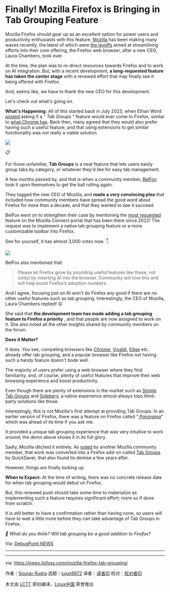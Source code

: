[#]: subject: "Finally! Mozilla Firefox is Bringing in Tab Grouping Feature"
[#]: via: "https://news.itsfoss.com/mozilla-firefox-tab-grouping/"
[#]: author: "Sourav Rudra https://news.itsfoss.com/author/sourav/"
[#]: collector: "lujun9972/lctt-scripts-1705972010"
[#]: translator: " "
[#]: reviewer: " "
[#]: publisher: " "
[#]: url: " "

Finally! Mozilla Firefox is Bringing in Tab Grouping Feature
======
Mozilla Firefox should gear up as an excellent option for power users
and productivity enthusiasts with this feature.
[Mozilla][1] has been making many waves recently, the latest of which were [the layoffs][2] aimed at streamlining efforts into their core offering, the Firefox web browser, after a new CEO, Laura Chambers, took over.

At the time, the plan was to re-direct resources towards Firefox and to work on AI integration. But, with a recent development, **a long-requested feature has taken the center stage** with a renewed effort that may finally see it being offered with Firefox.

And, seems like, we have to thank the new CEO for this development.

Let's check out what's going on.

**What's Happening:** All of this started back in July 2023, when Ethan Word [posted][3] asking if a “ _Tab Groups_ ” feature would ever come to Firefox, similar to [what Chrome has][4]. Back then, many agreed that they would also prefer having such a useful feature, and that using extensions to get similar functionality was not really a viable solution.

![][5]

📋

For those unfamiliar, __Tab Groups__ is a neat feature that lets users easily group tabs by category, or whatever they'd like for easy tab management.

A few months passed by, and that is when a community member, [BelFox][6] took it upon themselves to get the ball rolling again.

They tagged the new CEO of Mozilla, and **made a very convincing plea** that included how community members have spread the good word about Firefox for more than a decade, and that they wanted to see it succeed.

BelFox went on to strengthen their case by mentioning the [most requested][7] feature on the Mozilla Connect portal that has been there since 2022! The request was to implement a native tab grouping feature or a more customizable toolbar into Firefox.

See for yourself, it has almost 3,000 votes now. 👇

![][8]

BelFox also mentioned that:

> Please let Firefox grow by providing useful features like these, not (only) by inserting AI into the browser. Community will love this and will help boost Firefox’s adoption numbers.

And I agree, focusing just on AI won't do Firefox any good if there are no other useful features such as tab grouping. Interestingly, the CEO of Mozilla, Laura Chambers replied! 😮

She said that **the development team has made adding a tab grouping feature to Firefox a priority** , and that people are now assigned to work on it. She also noted all the other insights shared by community members on the forum.

**Does it Matter?**

It does. You see, competing browsers like [Chrome][9], [Vivaldi][10], [Edge][11] etc. already offer tab grouping, and a popular browser like Firefox not having such a handy feature doesn't bode well.

The majority of users prefer using a web browser where they find familiarity, and, of course, plenty of useful features that improve their web browsing experience and boost productivity.

Even though there are plenty of extensions in the market such as [Simple Tab Groups][12] and [Sidebery][12], a native experience almost always tops third-party solutions like those.

Interestingly, this is not Mozilla's first attempt at providing Tab Groups. In an earlier version of Firefox, there was a feature on Firefox called “[ _Panorama_][13]” which was ahead of its time if you ask me.

It provided a unique tab grouping experience that was very intuitive to work around; the demo above shows it in its full glory.

Sadly, Mozilla ditched it entirely. As [noted][14] by another Mozilla community member, that work was converted into a Firefox add-on called [Tab Groups][15] by QuickSaver, that also found its demise a few years after.

However, things are finally looking up.

**When to Expect:** At the time of writing, there was no concrete release date for when tab grouping would debut on Firefox.

But, this renewed push should take some time to materialize as implementing such a feature requires significant effort; more so if done from scratch.

It is still better to have a confirmation rather than having none, so users will have to wait a little more before they can take advantage of Tab Groups in Firefox.

_💬 What do you think? Will tab grouping be a good addition to Firefox?_

Via: [DebugPoint NEWS][16]

* * *

--------------------------------------------------------------------------------

via: https://news.itsfoss.com/mozilla-firefox-tab-grouping/

作者：[Sourav Rudra][a]
选题：[lujun9972][b]
译者：[译者ID](https://github.com/译者ID)
校对：[校对者ID](https://github.com/校对者ID)

本文由 [LCTT](https://github.com/LCTT/TranslateProject) 原创编译，[Linux中国](https://linux.cn/) 荣誉推出

[a]: https://news.itsfoss.com/author/sourav/
[b]: https://github.com/lujun9972
[1]: https://www.mozilla.org/
[2]: https://news.itsfoss.com/mozilla-firefox-revival/
[3]: https://discourse.mozilla.org/t/any-chance-tab-groups-will-ever-come/121265
[4]: https://blog.google/products/chrome/manage-tabs-with-google-chrome/
[5]: https://news.itsfoss.com/content/images/2024/03/tab-groups-discourse.jpg
[6]: https://discourse.mozilla.org/u/BelFox
[7]: https://connect.mozilla.org/t5/ideas/native-tab-grouping-more-customizable-tab-bar/idi-p/303
[8]: https://news.itsfoss.com/content/images/2024/03/Firefox_Tab_Groups_1.png
[9]: https://www.google.com/chrome/
[10]: https://vivaldi.com/
[11]: https://www.microsoft.com/en-us/edge
[12]: https://addons.mozilla.org/en-US/firefox/addon/simple-tab-groups/
[13]: https://wiki.mozilla.org/Panorama
[14]: https://connect.mozilla.org/t5/ideas/native-tab-grouping-more-customizable-tab-bar/idc-p/456/highlight/true#M1003
[15]: https://github.com/Quicksaver/Tab-Groups
[16]: https://debugpointnews.com/firefox-tab-grouping/
